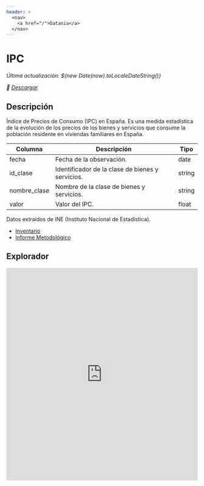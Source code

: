 ```yaml
---
header: >
  <nav>
    <a href="/">Datania</a>
  </nav>
---
```

# IPC

<div class="grid grid-cols-4">
<div class="card">

_Última actualización:  ${new Date(now).toLocaleDateString()}_

</div>
<div class="card">

_💾 [Descargar](https://huggingface.co/datasets/datania/ipc)_

</div>
</div>

## Descripción

Índice de Precios de Consumo (IPC) en España.
Es una medida estadística de la evolución de los precios de los bienes y servicios que consume la población residente en viviendas familiares en España.

| Columna      | Descripción                                      | Tipo     |
|--------------|--------------------------------------------------|----------|
| fecha        | Fecha de la observación.                         | date     |
| id_clase     | Identificador de la clase de bienes y servicios. | string   |
| nombre_clase | Nombre de la clase de bienes y servicios.        | string   |
| valor        | Valor del IPC.                                   | float    |

Datos extraídos de INE (Instituto Nacional de Estadística).

- [Inventario](https://www.ine.es/dyngs/IOE/es/operacion.htm?numinv=30138)
- [Informe Metodológico](https://www.ine.es/dynt3/metadatos/es/RespuestaDatos.htm?oe=30138)

## Explorador

<iframe
  src="https://huggingface.co/datasets/datania/ipc/embed/viewer/default/train"
  frameborder="0"
  width="100%"
  height="560px"
></iframe>
